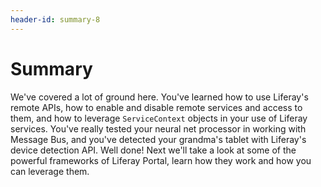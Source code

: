 ```yaml
---
header-id: summary-8
---
```


# Summary

We've covered a lot of ground here. You've learned how to use Liferay's remote
APIs, how to enable and disable remote services and access to them, and how to
leverage `ServiceContext` objects in your use of Liferay services. You've
really tested your neural net processor in working with Message Bus, and you've
detected your grandma's tablet with Liferay's device detection API. Well done!
Next we'll take a look at some of the powerful frameworks of Liferay Portal,
learn how they work and how you can leverage them. 
